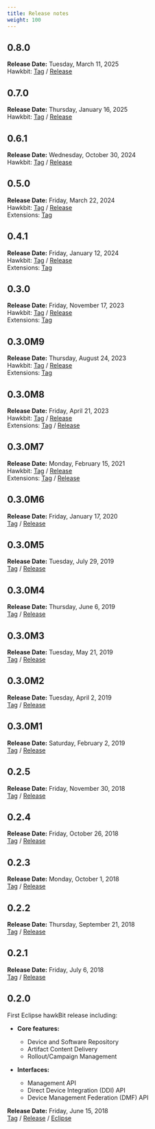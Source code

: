 ```yaml
---
title: Release notes
weight: 100
---
```


## 0.8.0

**Release Date:** Tuesday, March 11, 2025 <br />
Hawkbit: [Tag](https://github.com/eclipse-hawkbit/hawkbit/releases/tag/0.8.0) /
[Release](https://github.com/eclipse-hawkbit/hawkbit/milestone/29) <br />

## 0.7.0

**Release Date:** Thursday, January 16, 2025 <br />
Hawkbit: [Tag](https://github.com/eclipse-hawkbit/hawkbit/releases/tag/0.7.0) /
[Release](https://github.com/eclipse-hawkbit/hawkbit/milestone/28) <br />


## 0.6.1

**Release Date:** Wednesday, October 30, 2024 <br />
Hawkbit: [Tag](https://github.com/eclipse-hawkbit/hawkbit/releases/tag/0.6.1) /
[Release](https://github.com/eclipse-hawkbit/hawkbit/milestone/27) <br />

## 0.5.0

**Release Date:** Friday, March 22, 2024 <br />
Hawkbit: [Tag](https://github.com/eclipse-hawkbit/hawkbit/releases/tag/0.5.0) /
[Release](https://github.com/eclipse-hawkbit/hawkbit/milestone/26) <br />
Extensions: [Tag](https://github.com/eclipse-hawkbit/hawkbit-extensions/releases/tag/0.5.0)

## 0.4.1

**Release Date:** Friday, January 12, 2024 <br />
Hawkbit: [Tag](https://github.com/eclipse-hawkbit/hawkbit/releases/tag/0.4.1) /
[Release](https://github.com/eclipse-hawkbit/hawkbit/milestone/25) <br />
Extensions: [Tag](https://github.com/eclipse-hawkbit/hawkbit-extensions/releases/tag/0.4.1)

## 0.3.0

**Release Date:** Friday, November 17, 2023 <br />
Hawkbit: [Tag](https://github.com/eclipse-hawkbit/hawkbit/releases/tag/0.3.0) /
[Release](https://github.com/eclipse-hawkbit/hawkbit/milestone/11)  <br />
Extensions: [Tag](https://github.com/eclipse-hawkbit/hawkbit-extensions/releases/tag/0.3.0)

## 0.3.0M9

**Release Date:** Thursday, August 24, 2023 <br />
Hawkbit: [Tag](https://github.com/eclipse-hawkbit/hawkbit/releases/tag/0.3.0M9) /
[Release](https://github.com/eclipse-hawkbit/hawkbit/milestone/24)  <br />
Extensions: [Tag](https://github.com/eclipse-hawkbit/hawkbit-extensions/releases/tag/0.3.0M9)

## 0.3.0M8

**Release Date:** Friday, April 21, 2023 <br />
Hawkbit: [Tag](https://github.com/eclipse-hawkbit/hawkbit/releases/tag/0.3.0M8) /
[Release](https://github.com/eclipse-hawkbit/hawkbit/milestone/23)   <br />
Extensions: [Tag](https://github.com/eclipse-hawkbit/hawkbit-extensions/releases/tag/0.3.0M8) /
[Release](https://github.com/eclipse-hawkbit/hawkbit-extensions/milestone/2)

## 0.3.0M7

**Release Date:** Monday, February 15, 2021 <br />
Hawkbit: [Tag](https://github.com/eclipse-hawkbit/hawkbit/releases/tag/0.3.0M7) /
[Release](https://github.com/eclipse-hawkbit/hawkbit/milestone/22?closed=1) <br />
Extensions: [Tag](https://github.com/eclipse-hawkbit/hawkbit-extensions/releases/tag/0.3.0M7) /
[Release](https://github.com/eclipse-hawkbit/hawkbit-extensions/milestone/1?closed=1)

## 0.3.0M6

**Release Date:** Friday, January 17, 2020 <br />
[Tag](https://github.com/eclipse-hawkbit/hawkbit/releases/tag/0.3.0M6) /
[Release](https://github.com/eclipse-hawkbit/hawkbit/milestone/21?closed=1)

## 0.3.0M5

**Release Date:** Tuesday, July 29, 2019 <br />
[Tag](https://github.com/eclipse-hawkbit/hawkbit/releases/tag/0.3.0M5) /
[Release](https://github.com/eclipse-hawkbit/hawkbit/milestone/20?closed=1)

## 0.3.0M4

**Release Date:** Thursday, June 6, 2019 <br />
[Tag](https://github.com/eclipse-hawkbit/hawkbit/releases/tag/0.3.0M4) /
[Release](https://github.com/eclipse-hawkbit/hawkbit/milestone/19?closed=1)

## 0.3.0M3

**Release Date:** Tuesday, May 21, 2019 <br />
[Tag](https://github.com/eclipse-hawkbit/hawkbit/releases/tag/0.3.0M3) /
[Release](https://github.com/eclipse-hawkbit/hawkbit/milestone/18?closed=1)

## 0.3.0M2

**Release Date:** Tuesday, April 2, 2019 <br />
[Tag](https://github.com/eclipse-hawkbit/hawkbit/releases/tag/0.3.0M2) /
[Release](https://github.com/eclipse-hawkbit/hawkbit/milestone/17?closed=1)

## 0.3.0M1

**Release Date:** Saturday, February 2, 2019 <br />
[Tag](https://github.com/eclipse-hawkbit/hawkbit/releases/tag/0.3.0M1) /
[Release](https://github.com/eclipse-hawkbit/hawkbit/milestone/16?closed=1)

## 0.2.5

**Release Date:** Friday, November 30, 2018 <br />
[Tag](https://github.com/eclipse-hawkbit/hawkbit/releases/tag/0.2.5) /
[Release](https://github.com/eclipse-hawkbit/hawkbit/milestone/14?closed=1)

## 0.2.4

**Release Date:** Friday, October 26, 2018 <br />
[Tag](https://github.com/eclipse-hawkbit/hawkbit/releases/tag/0.2.4) /
[Release](https://github.com/eclipse-hawkbit/hawkbit/milestone/13?closed=1)

## 0.2.3

**Release Date:** Monday, October 1, 2018 <br />
[Tag](https://github.com/eclipse-hawkbit/hawkbit/releases/tag/0.2.3) /
[Release](https://github.com/eclipse-hawkbit/hawkbit/milestone/12?closed=1)

## 0.2.2

**Release Date:** Thursday, September 21, 2018 <br />
[Tag](https://github.com/eclipse-hawkbit/hawkbit/releases/tag/0.2.2) /
[Release](https://github.com/eclipse-hawkbit/hawkbit/milestone/10?closed=1)

## 0.2.1

**Release Date:** Friday, July 6, 2018 <br />
[Tag](https://github.com/eclipse-hawkbit/hawkbit/releases/tag/0.2.1) /
[Release](https://github.com/eclipse-hawkbit/hawkbit/milestone/9?closed=1)

## 0.2.0

First Eclipse hawkBit release including:

* **Core features:**
    * Device and Software Repository
    * Artifact Content Delivery
    * Rollout/Campaign Management

* **Interfaces:**
    * Management API
    * Direct Device Integration (DDI) API
    * Device Management Federation (DMF) API

**Release Date:** Friday, June 15, 2018 <br />
[Tag](https://github.com/eclipse-hawkbit/hawkbit/releases/tag/0.2.0) /
[Release](https://github.com/eclipse-hawkbit/hawkbit/milestone/1?closed=1) /
[Eclipse](https://projects.eclipse.org/projects/iot.hawkbit/releases/0.2.0)
